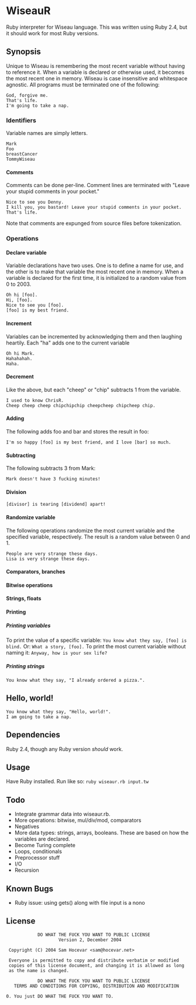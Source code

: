 # WiseauR
Ruby interpreter for Wiseau language. This was written using Ruby 2.4, but it should work for most Ruby versions.
## Synopsis
Unique to Wiseau is remembering the most recent variable without having to reference it. When a variable is declared or otherwise used, it becomes the most recent one in memory.
Wiseau is case insensitive and whitespace agnostic.
All programs must be terminated one of the following:
```
God, forgive me.
That's life.
I'm going to take a nap.
```
### Identifiers
Variable names are simply letters.
```
Mark
Foo
breastCancer
TommyWiseau
```
#### Comments
Comments can be done per-line. Comment lines are terminated with "Leave your stupid comments in your pocket."
```
Nice to see you Denny.
I kill you, you bastard! Leave your stupid comments in your pocket.
That's life.
```
Note that comments are expunged from source files before tokenization.
### Operations
#### Declare variable
Variable declarations have two uses. One is to define a name for use, and the other is to make that variable the most recent one in memory. When a variable is declared for the first time, it is initialized to a random value from 0 to 2003.
```
Oh hi [foo].
Hi, [foo].
Nice to see you [foo].
[foo] is my best friend.
```
#### Increment
Variables can be incremented by acknowledging them and then laughing heartily. Each "ha" adds one to the current variable
```
Oh hi Mark.
Hahahahah.
Haha.
```
#### Decrement
Like the above, but each "cheep" or "chip" subtracts 1 from the variable.
```
I used to know ChrisR.
Cheep cheep cheep chipchipchip cheepcheep chipcheep chip.
```
#### Adding
The following adds foo and bar and stores the result in foo:
```
I'm so happy [foo] is my best friend, and I love [bar] so much.
```
#### Subtracting
The following subtracts 3 from Mark:
```
Mark doesn't have 3 fucking minutes!
```
#### Division
```
[divisor] is tearing [dividend] apart!
```
#### Randomize variable
The following operations randomize the most current variable and the specified variable, respectively. The result is a random value between 0 and 1.
```
People are very strange these days.
Lisa is very strange these days.
```
#### Comparators, branches
#### Bitwise operations
#### Strings, floats
#### Printing
##### Printing variables
To print the value of a specific variable:
`You know what they say, [foo] is blind.`
Or:
`What a story, [foo].`
To print the most current variable without naming it:
`Anyway, how is your sex life?`
##### Printing strings
`You know what they say, "I already ordered a pizza.".`
## Hello, world!
```
You know what they say, "Hello, world!".
I am going to take a nap.
```
## Dependencies
Ruby 2.4, though any Ruby version *should* work.
## Usage
Have Ruby installed. Run like so:
`ruby wiseaur.rb input.tw`
## Todo
* Integrate grammar data into wiseaur.rb.
* More operations: bitwise, mul/div/mod, comparators
* Negatives
* More data types: strings, arrays, booleans. These are based on how the variables are declared.
* Become Turing complete
* Loops, conditionals
* Preprocessor stuff
* I/O
* Recursion
## Known Bugs
* Ruby issue: using gets() along with file input is a nono
## License
```
            DO WHAT THE FUCK YOU WANT TO PUBLIC LICENSE
                    Version 2, December 2004

 Copyright (C) 2004 Sam Hocevar <sam@hocevar.net>

 Everyone is permitted to copy and distribute verbatim or modified
 copies of this license document, and changing it is allowed as long
 as the name is changed.

            DO WHAT THE FUCK YOU WANT TO PUBLIC LICENSE
   TERMS AND CONDITIONS FOR COPYING, DISTRIBUTION AND MODIFICATION

0. You just DO WHAT THE FUCK YOU WANT TO.
```